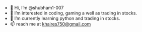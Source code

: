 - 👋 Hi, I’m @shubham1-007
- 👀 I’m interested in coding, gaming a well as trading in stocks.
- 🌱 I’m currently learning python and trading in stocks. 
- 📫 reach me at 
khaires750@gmail.com

